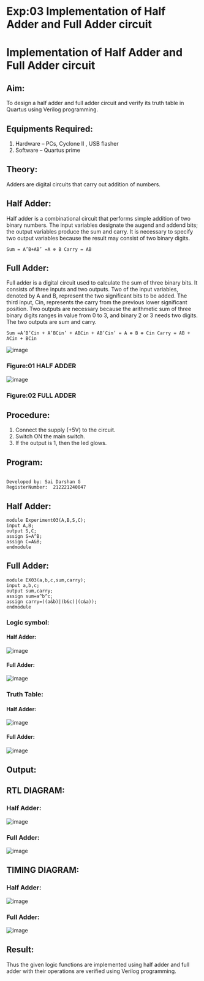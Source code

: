 # Exp:03 Implementation of Half Adder and Full Adder circuit

# Implementation of Half Adder and Full Adder circuit
## Aim:
To design a half adder and full adder circuit and verify its truth table in Quartus using Verilog programming.

## Equipments Required:
1. Hardware – PCs, Cyclone II , USB flasher
2. Software – Quartus prime
## Theory:
Adders are digital circuits that carry out addition of numbers.

## Half Adder:
Half adder is a combinational circuit that performs simple addition of two binary numbers. The input variables designate the augend and addend bits; the output variables produce the sum and carry. It is necessary to specify two output variables because the result may consist of two binary digits.
```
Sum = A’B+AB’ =A ⊕ B Carry = AB
```
## Full Adder:
Full adder is a digital circuit used to calculate the sum of three binary bits. It consists of three inputs and two outputs. Two of the input variables, denoted by A and B, represent the two significant bits to be added. The third input, Cin, represents the carry from the previous lower significant position. Two outputs are necessary because the arithmetic sum of three binary digits ranges in value from 0 to 3, and binary 2 or 3 needs two digits. The two outputs are sum and carry.
```
Sum =A’B’Cin + A’BCin’ + ABCin + AB’Cin’ = A ⊕ B ⊕ Cin Carry = AB + ACin + BCin
```
 ![image](https://user-images.githubusercontent.com/36288975/163552156-a13e5a56-c638-4110-97d9-8896907c8d25.png)

### Figure:01 HALF ADDER 


![image](https://user-images.githubusercontent.com/36288975/163552057-b3547877-6d07-45b4-b7e0-bcfebfad9e1d.png)

### Figure:02 FULL ADDER 

## Procedure:

1. Connect the supply (+5V) to the circuit.
2. Switch ON the main switch.
3. If the output is 1, then the led glows.
## Program:
```

Developed by: Sai Darshan G
RegisterNumber:  212221240047
```
## Half Adder:
```
module Experiment03(A,B,S,C);
input A,B;
output S,C;
assign S=A^B;
assign C=A&B;
endmodule
```
## Full Adder:
```
module EX03(a,b,c,sum,carry);
input a,b,c;
output sum,carry;
assign sum=a^b^c;
assign carry=((a&b)|(b&c)|(c&a));
endmodule
```
### Logic symbol:
#### Half Adder:
![image](https://github.com/SOMEASVAR/Exp-02-Implementation-of-Half-Adder-and-Full-Adder-circuit/assets/93434149/5a70bf04-3daa-4ac8-baa4-fe17f8798f93)
#### Full Adder:
![image](https://github.com/SOMEASVAR/Exp-02-Implementation-of-Half-Adder-and-Full-Adder-circuit/assets/93434149/a94d607b-ca92-483f-ba7d-b5e29825d99d)
### Truth Table:
#### Half Adder:
![image](https://github.com/SOMEASVAR/Exp-02-Implementation-of-Half-Adder-and-Full-Adder-circuit/assets/93434149/92d78afd-f4ea-4749-89bb-5f3772cd36ea)

#### Full Adder:
![image](https://github.com/SOMEASVAR/Exp-02-Implementation-of-Half-Adder-and-Full-Adder-circuit/assets/93434149/89f3b412-4151-4ef1-987d-fbfef10ef14f)
## Output:
## RTL DIAGRAM:
### Half Adder:
![image](https://github.com/SOMEASVAR/Exp-02-Implementation-of-Half-Adder-and-Full-Adder-circuit/assets/93434149/af4a3459-2e34-4e09-9158-0beb4a8d062d)

### Full Adder:
![image](https://github.com/SOMEASVAR/Exp-02-Implementation-of-Half-Adder-and-Full-Adder-circuit/assets/93434149/38dc3ee1-ddbd-4f33-9d21-e66013267f5e)



## TIMING DIAGRAM:
### Half Adder:
![image](https://github.com/SOMEASVAR/Exp-02-Implementation-of-Half-Adder-and-Full-Adder-circuit/assets/93434149/2c55d3e3-9c73-4fcf-a4b4-36402051c726)

### Full Adder:
![image](https://github.com/SOMEASVAR/Exp-02-Implementation-of-Half-Adder-and-Full-Adder-circuit/assets/93434149/8d1ebf2c-0a93-40e0-9455-e6a61f1c6e7e)
## Result:
Thus the given logic functions are implemented using half adder and full adder with their operations are verified using Verilog programming.
